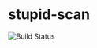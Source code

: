 # stupid-scan

![[Build Status](https://google.com)](https://travis-ci.org/dwyl/esta.svg?branch=master)

